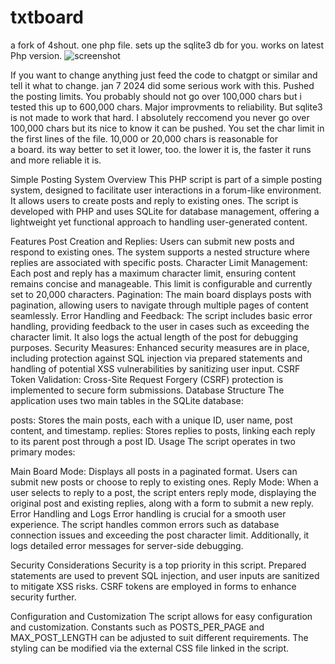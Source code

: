 # txtboard
a fork of 4shout. one php file.  sets up the sqlite3 db for you. works on latest Php version. 
![screenshot](https://github.com/adelia4/txtboard/assets/128197007/fa2e7ccf-6e99-4523-b33f-6e98bb641889)

If you want to change anything just feed the code to chatgpt or similar and tell it what to change. 
jan 7 2024 did some serious work with this. Pushed the posting limits. You probably should not go over
100,000 chars but i tested this up to 600,000 chars. Major improvments to reliability. But sqlite3 
is not made to work that hard. I absolutely reccomend you never go over 100,000 chars but its nice to know it 
can be pushed. You set the char limit in the first lines of the file. 10,000 or 20,000 chars is reasonable for \
a board. its way better to set it lower, too. the lower it is, the faster it runs and more reliable it is. 



Simple Posting System
Overview
This PHP script is part of a simple posting system, designed to facilitate user interactions in a forum-like environment. It allows users to create posts and reply to existing ones. The script is developed with PHP and uses SQLite for database management, offering a lightweight yet functional approach to handling user-generated content.

Features
Post Creation and Replies: Users can submit new posts and respond to existing ones. The system supports a nested structure where replies are associated with specific posts.
Character Limit Management: Each post and reply has a maximum character limit, ensuring content remains concise and manageable. This limit is configurable and currently set to 20,000 characters.
Pagination: The main board displays posts with pagination, allowing users to navigate through multiple pages of content seamlessly.
Error Handling and Feedback: The script includes basic error handling, providing feedback to the user in cases such as exceeding the character limit. It also logs the actual length of the post for debugging purposes.
Security Measures: Enhanced security measures are in place, including protection against SQL injection via prepared statements and handling of potential XSS vulnerabilities by sanitizing user input.
CSRF Token Validation: Cross-Site Request Forgery (CSRF) protection is implemented to secure form submissions.
Database Structure
The application uses two main tables in the SQLite database:

posts: Stores the main posts, each with a unique ID, user name, post content, and timestamp.
replies: Stores replies to posts, linking each reply to its parent post through a post ID.
Usage
The script operates in two primary modes:

Main Board Mode: Displays all posts in a paginated format. Users can submit new posts or choose to reply to existing ones.
Reply Mode: When a user selects to reply to a post, the script enters reply mode, displaying the original post and existing replies, along with a form to submit a new reply.
Error Handling and Logs
Error handling is crucial for a smooth user experience. The script handles common errors such as database connection issues and exceeding the post character limit. Additionally, it logs detailed error messages for server-side debugging.

Security Considerations
Security is a top priority in this script. Prepared statements are used to prevent SQL injection, and user inputs are sanitized to mitigate XSS risks. CSRF tokens are employed in forms to enhance security further.

Configuration and Customization
The script allows for easy configuration and customization. Constants such as POSTS_PER_PAGE and MAX_POST_LENGTH can be adjusted to suit different requirements. The styling can be modified via the external CSS file linked in the script.
